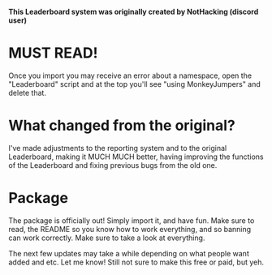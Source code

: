 **This Leaderboard system was originally created by NotHacking (discord user)**

# MUST READ!
Once you import you may receive an error about a namespace, open the "Leaderboard" script and at the top
you'll see "using MonkeyJumpers" and delete that.

# What changed from the original?
I've made adjustments to the reporting system and to the original Leaderboard, making it MUCH MUCH better, 
having improving the functions of the Leaderboard and fixing previous bugs from the old one.

# Package
The package is officially out! Simply import it, and have fun. Make sure to read, the README so you know how to work everything, and so banning can work correctly.
Make sure to take a look at everything.

The next few updates may take a while depending on what people want added and etc. Let me know!
Still not sure to make this free or paid, but yeh.




